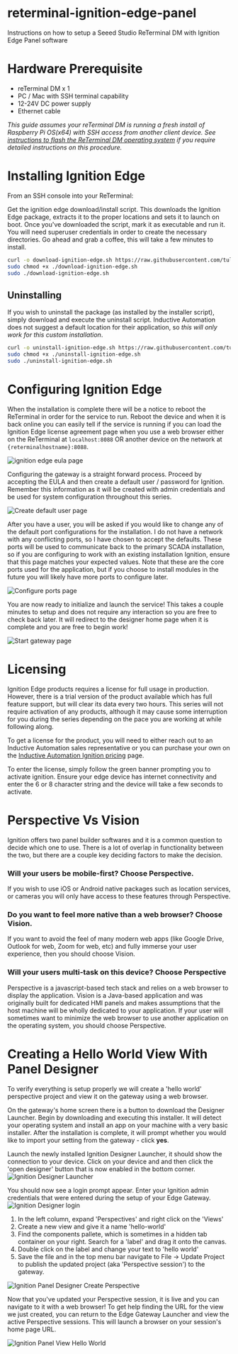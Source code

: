# reterminal-ignition-edge-panel
Instructions on how to setup a Seeed Studio ReTerminal DM with Ignition Edge Panel software

# Hardware Prerequisite
- reTerminal DM x 1
- PC / Mac with SSH terminal capability
- 12-24V DC power supply
- Ethernet cable

*This guide assumes your reTerminal DM is running a fresh install of Raspberry Pi OS(x64) with SSH access from another client device. See [instructions to flash the ReTerminal DM operating system](https://wiki.seeedstudio.com/reterminal-dm-flash-OS/#steps-for-flashing-raspbian-os) if you require detailed instructions on this procedure.*

# Installing Ignition Edge

From an SSH console into your ReTerminal:

Get the ignition edge download/install script. This downloads the Ignition Edge package, extracts it to the proper locations and sets it to launch on boot. Once you've downloaded the script, mark it as executable and run it. You will need superuser credentials in order to create the necessary directories. Go ahead and grab a coffee, this will take a few minutes to install.
```bash
curl -o download-ignition-edge.sh https://raw.githubusercontent.com/tulsasoftware/reterminal-ignition-edge-panel/main/download-ignition-edge.sh
sudo chmod +x ./download-ignition-edge.sh
sudo ./download-ignition-edge.sh
```

## Uninstalling

If you wish to uninstall the package (as installed by the installer script), simply download and execute the uninstall script. Inductive Automation does not suggest a default location for their application, so *this will only work for this custom installation*.

```bash
curl -o uninstall-ignition-edge.sh https://raw.githubusercontent.com/tulsasoftware/reterminal-ignition-edge-panel/main/uninstall-ignition-edge.sh
sudo chmod +x ./uninstall-ignition-edge.sh
sudo ./uninstall-ignition-edge.sh
```

# Configuring Ignition Edge

When the installation is complete there will be a notice to reboot the ReTerminal in order for the service to run. Reboot the device and when it is back online you can easily tell if the service is running if you can load the Ignition Edge license agreement page when you use a web browser either on the ReTerminal at `localhost:8088` OR another device on the network at `{reterminalhostname}:8088`.

![ignition edge eula page](./media/ignition-edge-eula-screenshot.png)

Configuring the gateway is a straight forward process. Proceed by accepting the EULA and then create a default user / password for Ignition. Remember this information as it will be created with admin credentials and be used for system configuration throughout this series.

![Create default user page](./media/ignition-edge-create-user.png)

After you have a user, you will be asked if you would like to change any of the default port configurations for the installation. I do not have a network with any conflicting ports, so I have chosen to accept the defaults. These ports will be used to communicate back to the primary SCADA installation, so if you are configuring to work with an existing installation Ignition, ensure that this page matches your expected values. Note that these are the core ports used for the application, but if you choose to install modules in the future you will likely have more ports to configure later.

![Configure ports page](./media/ignition-edge-configure-ports.png)

You are now ready to initialize and launch the service! This takes a couple minutes to setup and does not require any interaction so you are free to check back later. It will redirect to the designer home page when it is complete and you are free to begin work!

![Start gateway page](./media/ignition-edge-launch-screen.png)

# Licensing
Ignition Edge products requires a license for full usage in production. However, there is a trial version of the product available which has full feature support, but will clear its data every two hours. This series will not require activation of any products, although it may cause some interruption for you during the series depending on the pace you are working at while following along.

To get a license for the product, you will need to either reach out to an Inductive Automation sales representative or you can purchase your own on the [Inductive Automation Ignition pricing](https://inductiveautomation.com/pricing/ignition) page.

To enter the license, simply follow the green banner prompting you to activate ignition. Ensure your edge device has internet connectivity and enter the 6 or 8 character string and the device will take a few seconds to activate.

# Perspective Vs Vision
Ignition offers two panel builder softwares and it is a common question to decide which one to use. There is a lot of overlap in functionality between the two, but there are a couple key deciding factors to make the decision.

### Will your users be mobile-first? Choose Perspective.
If you wish to use iOS or Android native packages such as location services, or cameras you will only have access to these features through Perspective.

### Do you want to feel more native than a web browser? Choose Vision.
If you want to avoid the feel of many modern web apps (like Google Drive, Outlook for web, Zoom for web, etc) and fully immerse your user experience, then you should choose Vision.

### Will your users multi-task on this device? Choose Perspective
Perspective is a javascript-based tech stack and relies on a web browser to display the application. Vision is a Java-based application and was originally built for dedicated HMI panels and makes assumptions that the host machine will be wholly dedicated to your application. If your user will sometimes want to minimize the web browser to use another application on the operating system, you should choose Perspective.

# Creating a Hello World View With Panel Designer

To verify everything is setup properly we will create a 'hello world' perspective project and view it on the gateway using a web browser.

On the gateway's home screen there is a button to download the Designer Launcher. Begin by downloading and executing this installer. It will detect your operating system and install an app on your machine with a very basic installer. After the installation is complete, it will prompt whether you would like to import your setting from the gateway - click **yes**.

Launch the newly installed Ignition Designer Launcher, it should show the connection to your device. Click on your device and and then click the 'open designer' button that is now enabled in the bottom corner.
![Ignition Designer Launcher](./media/ignition-designer-launcher.png)

You should now see a login prompt appear. Enter your Ignition admin credentials that were entered during the setup of your Edge Gateway.
![Ignition Designer login](./media/ignition-designer-login.png)

1. In the left column, expand 'Perspectives' and right click on the 'Views'
2. Create a new view and give it a name 'hello-world'
3. Find the components pallete, which is sometimes in a hidden tab container on your right. Search for a 'label' and drag it onto the canvas.
4. Double click on the label and change your text to 'hello world'
5. Save the file and in the top menu bar navigate to File -> Update Project to publish the updated project (aka 'Perspective session') to the gateway.

![Ignition Panel Designer Create Perspective](./media/ignition-panel-create-helloworld.gif)

Now that you've updated your Perspective session, it is live and you can navigate to it with a web browser! 
To get help finding the URL for the view we just created, you can return to the Edge Gateway Launcher and view the active Perspective sessions. This will launch a browser on your session's home page URL.

![Ignition Panel View Hello World](./media/ignition-panel-view-helloworld.gif)